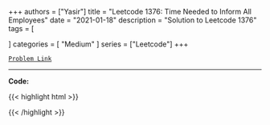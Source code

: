 
+++
authors = ["Yasir"]
title = "Leetcode 1376: Time Needed to Inform All Employees"
date = "2021-01-18"
description = "Solution to Leetcode 1376"
tags = [
    
]
categories = [
    "Medium"
]
series = ["Leetcode"]
+++



[`Problem Link`](https://leetcode.com/problems/time-needed-to-inform-all-employees/description/)

---

**Code:**

{{< highlight html >}}

{{< /highlight >}}


